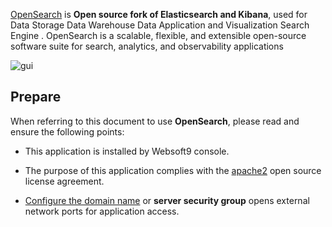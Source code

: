 [OpenSearch](https://opensearch.org/) is **Open source fork of Elasticsearch and Kibana**, used for Data Storage Data Warehouse Data Application and Visualization Search Engine . OpenSearch is a scalable, flexible, and extensible open-source software suite for search, analytics, and observability applications


![gui](https://libs.websoft9.com/Websoft9/DocsPicture/zh/opensearch/opensearch-gui-websoft9.png)


## Prepare

When referring to this document to use **OpenSearch**, please read and ensure the following points:

- This application is installed by Websoft9 console.

- The purpose of this application complies with the [apache2](https://opensource.org/licenses/Apache-2.0) open source license agreement.

- [Configure the domain name](./domain-set) or **server security group** opens external network ports for application access.